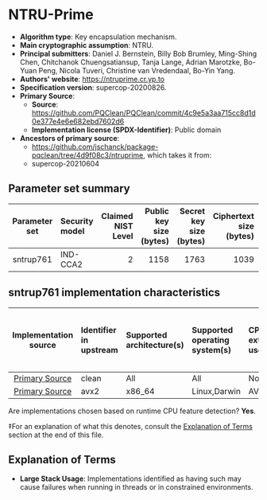 # NTRU-Prime

- **Algorithm type**: Key encapsulation mechanism.
- **Main cryptographic assumption**: NTRU.
- **Principal submitters**: Daniel J. Bernstein, Billy Bob Brumley, Ming-Shing Chen, Chitchanok Chuengsatiansup, Tanja Lange, Adrian Marotzke, Bo-Yuan Peng, Nicola Tuveri, Christine van Vredendaal, Bo-Yin Yang.
- **Authors' website**: https://ntruprime.cr.yp.to
- **Specification version**: supercop-20200826.
- **Primary Source**<a name="primary-source"></a>:
  - **Source**: https://github.com/PQClean/PQClean/commit/4c9e5a3aa715cc8d1d0e377e4e6e682ebd7602d6
  - **Implementation license (SPDX-Identifier)**: Public domain
- **Ancestors of primary source**:
  - https://github.com/jschanck/package-pqclean/tree/4d9f08c3/ntruprime, which takes it from:
  - supercop-20210604

## Parameter set summary

|  Parameter set  | Security model   |   Claimed NIST Level |   Public key size (bytes) |   Secret key size (bytes) |   Ciphertext size (bytes) |   Shared secret size (bytes) |
|:---------------:|:-----------------|---------------------:|--------------------------:|--------------------------:|--------------------------:|-----------------------------:|
|    sntrup761    | IND-CCA2         |                    2 |                      1158 |                      1763 |                      1039 |                           32 |

## sntrup761 implementation characteristics

|       Implementation source       | Identifier in upstream   | Supported architecture(s)   | Supported operating system(s)   | CPU extension(s) used   | No branching-on-secrets claimed?   | No branching-on-secrets checked by valgrind?   | Large stack usage?‡   |
|:---------------------------------:|:-------------------------|:----------------------------|:--------------------------------|:------------------------|:-----------------------------------|:-----------------------------------------------|:----------------------|
| [Primary Source](#primary-source) | clean                    | All                         | All                             | None                    | True                               | True                                           | False                 |
| [Primary Source](#primary-source) | avx2                     | x86\_64                     | Linux,Darwin                    | AVX2                    | False                              | True                                           | False                 |

Are implementations chosen based on runtime CPU feature detection? **Yes**.

 ‡For an explanation of what this denotes, consult the [Explanation of Terms](#explanation-of-terms) section at the end of this file.

## Explanation of Terms

- **Large Stack Usage**: Implementations identified as having such may cause failures when running in threads or in constrained environments.